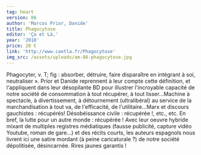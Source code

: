 ```yaml
---
tag: heart
version: 86
author: 'Marcos Prior, Danide'
title: Phagocytose
editor: 'Ça et Là,'
year: '2018'
price: 20 €
link: 'http://www.caetla.fr/Phagocytose'
img_src: /assets/uploads/am-86-phagocytose.jpg
---
```

Phagocyter, v. T; fig : absorber, détruire, faire disparaître en intégrant à soi, neutraliser ». Prior et Danide reprennent à leur compte cette définition, et l'appliquent dans leur désopilante BD pour illustrer l'incroyable capacité de notre société de consommation à tout récupérer, à tout lisser...Machine à spectacle, à divertissement, à détournement (ultralibéral) au service de la marchandisation à tout va, de l'efficacité, de l'utilitaire...Marx et discours gauchistes : récupérés! Désobéissance civile : récupérée !, etc., etc. En bref, la lutte pour un autre monde : récupérée ! Avec leur oeuvre hybride mixant de multiples registres médiatiques (fausse publicité, capture vidéo Youtube, roman de gare...) et des récits courts, les auteurs espagnols nous livrent ici une satire mordant (à peine caricaturale ?) de notre société dépolitisée, désincarnée. Rires jaunes garantis !
